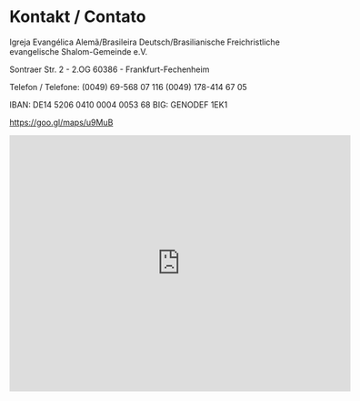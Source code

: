 # Kontakt / Contato

Igreja Evangélica Alemã/Brasileira 
Deutsch/Brasilianische Freichristliche evangelische Shalom-Gemeinde e.V.

Sontraer Str. 2 - 2.OG
60386 - Frankfurt-Fechenheim

Telefon / Telefone:
(0049) 69-568 07 116
(0049) 178-414 67 05

 IBAN: DE14 5206 0410 0004 0053 68 BIG: GENODEF 1EK1

https://goo.gl/maps/u9MuB
<iframe src="https://www.google.com/maps/embed?pb=!1m14!1m8!1m3!1d2834.002881234793!2d8.743637!3d50.131281!3m2!1i1024!2i768!4f13.1!3m3!1m2!1s0x47bd0e45c56ee3ff%3A0xb8c0e9d284e04f56!2sSontraer%20Str.%202%2C%2060386%20Frankfurt%20am%20Main!5e1!3m2!1sde!2sde!4v1730136608958!5m2!1sde!2sde" width="600" height="450" style="border:0;" allowfullscreen="" loading="lazy" referrerpolicy="no-referrer-when-downgrade"></iframe>

